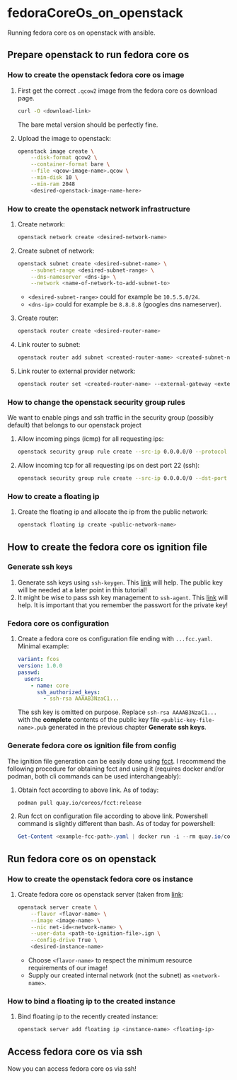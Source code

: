 # fedoraCoreOs_on_openstack

Running fedora core os on openstack with ansible.

## Prepare openstack to run fedora core os

### How to create the openstack fedora core os image

1. First get the correct `.qcow2` image from the fedora core os download page.

    ```bash
    curl -O <download-link>
    ```

    The bare metal version should be perfectly fine.
2. Upload the image to openstack:

    ```bash
    openstack image create \
        --disk-format qcow2 \
        --container-format bare \
        --file <qcow-image-name>.qcow \
        --min-disk 10 \
        --min-ram 2048
        <desired-openstack-image-name-here>
    ```

### How to create the openstack network infrastructure

1. Create network:

    ```bash
    openstack network create <desired-network-name>
    ```

2. Create subnet of network:

    ```bash
    openstack subnet create <desired-subnet-name> \
        --subnet-range <desired-subnet-range> \
        --dns-nameserver <dns-ip> \
        --network <name-of-network-to-add-subnet-to>
    ```

    - `<desired-subnet-range>` could for example be `10.5.5.0/24`.
    - `<dns-ip>` could for example be `8.8.8.8` (googles dns nameserver).
3. Create router:

    ```bash
    openstack router create <desired-router-name>
    ```

4. Link router to subnet:

    ```bash
    openstack router add subnet <created-router-name> <created-subnet-name>
    ```

5. Link router to external provider network:

    ```bash
    openstack router set <created-router-name> --external-gateway <external-network-name>
    ```

### How to change the openstack security group rules

We want to enable pings and ssh traffic in the security group (possibly default) that belongs to our openstack project

1. Allow incoming pings (icmp) for all requesting ips:

    ```bash
    openstack security group rule create --src-ip 0.0.0.0/0 --protocol icmp --ingress <security-group-name>
    ```

2. Allow incoming tcp for all requesting ips on dest port 22 (ssh):

    ```bash
    openstack security group rule create --src-ip 0.0.0.0/0 --dst-port 22 --protocol tcp --ingress <security-group-name>
    ```

### How to create a floating ip

1. Create the floating ip and allocate the ip from the public network:

    ```bash
    openstack floating ip create <public-network-name>
    ```

## How to create the fedora core os ignition file

### Generate ssh keys

1. Generate ssh keys using `ssh-keygen`. This [link](https://www.ssh.com/ssh/keygen/) will help. The public key will be needed at a later point in this tutorial!
2. It might be wise to pass ssh key management to `ssh-agent`. This [link](https://www.ssh.com/ssh/agent) will help. It is important that you remember the passwort for the private key!

### Fedora core os configuration

1. Create a fedora core os configuration file ending with `...fcc.yaml`. Minimal example:

    ```yaml
    variant: fcos
    version: 1.0.0
    passwd:
      users:
        - name: core
          ssh_authorized_keys:
            - ssh-rsa AAAAB3NzaC1...
    ```

    The ssh key is omitted on purpose. Replace `ssh-rsa AAAAB3NzaC1...` with the **complete** contents of the public key file `<public-key-file-name>.pub` generated in the previous chapter **Generate ssh keys**.

### Generate fedora core os ignition file from config

The ignition file generation can be easily done using [fcct](https://docs.fedoraproject.org/en-US/fedora-coreos/using-fcct/). I recommend the following procedure for obtaining fcct and using it (requires docker and/or podman, both cli commands can be used interchangeably):

1. Obtain fcct according to above link. As of today:

    ```bash
    podman pull quay.io/coreos/fcct:release
    ```

2. Run fcct on configuration file according to above link. Powershell command is slightly different than bash. As of today for powershell:

    ```powershell
    Get-Content <example-fcc-path>.yaml | docker run -i --rm quay.io/coreos/fcct --pretty --strict > <transpiled-config-path>.ign
    ```

## Run fedora core os on openstack

### How to create the openstack fedora core os instance

1. Create fedora core os openstack server (taken from [link](https://remote-lab.net/fedora-coreos-openstack):

    ```bash
    openstack server create \
        --flavor <flavor-name> \
        --image <image-name> \
        --nic net-id=<network-name> \
        --user-data <path-to-ignition-file>.ign \
        --config-drive True \
        <desired-instance-name>
    ```

    - Choose `<flavor-name>` to respect the minimum resource requirements of our image!
    - Supply our created internal network (not the subnet) as `<network-name>`.

### How to bind a floating ip to the created instance

1. Bind floating ip to the recently created instance:

    ```bash
    openstack server add floating ip <instance-name> <floating-ip>
    ```

## Access fedora core os via ssh

Now you can access fedora core os via ssh!
